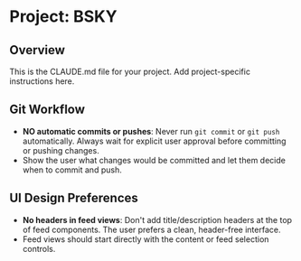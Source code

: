 # Project: BSKY

## Overview

This is the CLAUDE.md file for your project. Add project-specific instructions here.

## Git Workflow

- **NO automatic commits or pushes**: Never run `git commit` or `git push` automatically. Always wait for explicit user approval before committing or pushing changes.
- Show the user what changes would be committed and let them decide when to commit and push.

## UI Design Preferences

- **No headers in feed views**: Don't add title/description headers at the top of feed components. The user prefers a clean, header-free interface.
- Feed views should start directly with the content or feed selection controls.
